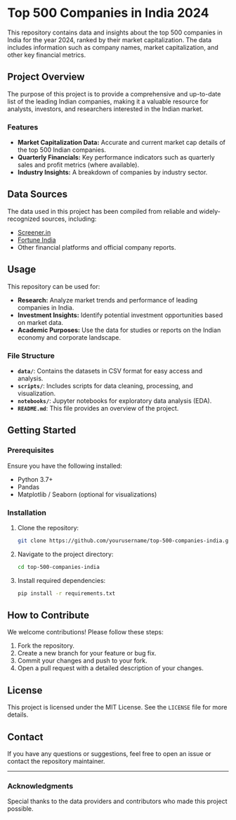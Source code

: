 # Top 500 Companies in India 2024

This repository contains data and insights about the top 500 companies in India for the year 2024, ranked by their market capitalization. The data includes information such as company names, market capitalization, and other key financial metrics.

## Project Overview

The purpose of this project is to provide a comprehensive and up-to-date list of the leading Indian companies, making it a valuable resource for analysts, investors, and researchers interested in the Indian market.

### Features
- **Market Capitalization Data:** Accurate and current market cap details of the top 500 Indian companies.
- **Quarterly Financials:** Key performance indicators such as quarterly sales and profit metrics (where available).
- **Industry Insights:** A breakdown of companies by industry sector.

## Data Sources
The data used in this project has been compiled from reliable and widely-recognized sources, including:
- [Screener.in](https://www.screener.in)
- [Fortune India](https://www.fortuneindia.com)
- Other financial platforms and official company reports.

## Usage

This repository can be used for:
- **Research:** Analyze market trends and performance of leading companies in India.
- **Investment Insights:** Identify potential investment opportunities based on market data.
- **Academic Purposes:** Use the data for studies or reports on the Indian economy and corporate landscape.

### File Structure
- **`data/`**: Contains the datasets in CSV format for easy access and analysis.
- **`scripts/`**: Includes scripts for data cleaning, processing, and visualization.
- **`notebooks/`**: Jupyter notebooks for exploratory data analysis (EDA).
- **`README.md`**: This file provides an overview of the project.

## Getting Started

### Prerequisites
Ensure you have the following installed:
- Python 3.7+
- Pandas
- Matplotlib / Seaborn (optional for visualizations)

### Installation
1. Clone the repository:
   ```bash
   git clone https://github.com/yourusername/top-500-companies-india.git
   ```
2. Navigate to the project directory:
   ```bash
   cd top-500-companies-india
   ```
3. Install required dependencies:
   ```bash
   pip install -r requirements.txt
   ```

## How to Contribute
We welcome contributions! Please follow these steps:
1. Fork the repository.
2. Create a new branch for your feature or bug fix.
3. Commit your changes and push to your fork.
4. Open a pull request with a detailed description of your changes.

## License
This project is licensed under the MIT License. See the `LICENSE` file for more details.

## Contact
If you have any questions or suggestions, feel free to open an issue or contact the repository maintainer.

---

### Acknowledgments
Special thanks to the data providers and contributors who made this project possible.
